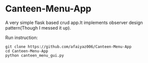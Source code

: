 # Canteen-Menu-App
 A very simple flask based crud app.It implements observer design pattern(Though I messed it up).
 
 Run instruction:
 ```
 git clone https://github.com/afaiyaz006/Canteen-Menu-App
 cd Canteen-Menu-App
 python canteen_menu_gui.py
 ```
